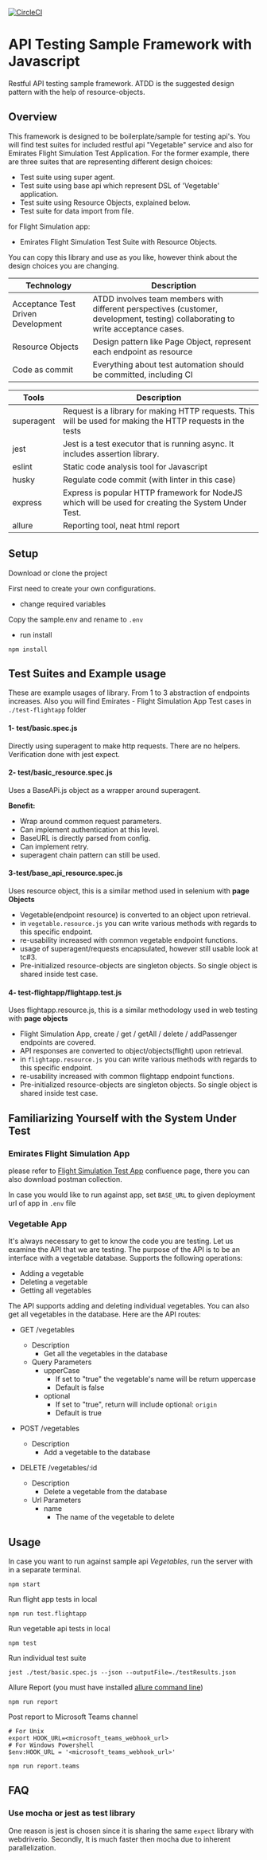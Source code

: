 [![CircleCI](https://circleci.com/gh/serhatbolsu/api-test-javascript-jest-boilerplate.svg?style=svg)](https://circleci.com/gh/serhatbolsu/api-test-javascript-jest-boilerplate)
# API Testing Sample Framework with Javascript
Restful API testing sample framework. ATDD is the suggested design pattern with the help of resource-objects.
 
## Overview

This framework is designed to be boilerplate/sample for testing api's.
You will find test suites for included restful api "Vegetable" service and 
also for Emirates Flight Simulation Test Application. 
For the former example, there are three suites that are representing different design choices:
- Test suite using super agent.
- Test suite using base api which represent DSL of 'Vegetable' application.
- Test suite using Resource Objects, explained below.
- Test suite for data import from file.

for Flight Simulation app:
- Emirates Flight Simulation Test Suite with Resource Objects.

You can copy this library and use as you like, however think about the design choices you are changing.

| Technology | Description | 
| ---------- | ----------- |
| Acceptance Test Driven Development | ATDD involves team members with different perspectives (customer, development, testing) collaborating to write acceptance cases. |
| Resource Objects | Design pattern like Page Object, represent each endpoint as resource | 
| Code as commit | Everything about test automation should be committed, including CI | 

| Tools | Description |
| --- | --- |
| superagent | Request is a library for making HTTP requests. This will be used for making the HTTP requests in the tests |
| jest | Jest is a test executor that is running async. It includes assertion library. |
| eslint | Static code analysis tool for Javascript |
| husky | Regulate code commit (with linter in this case) |
| express | Express is popular HTTP framework for NodeJS which will be used for creating the System Under Test. |
| allure | Reporting tool, neat html report |

## Setup
Download or clone the project

First need to create your own configurations.
- change required variables

Copy the sample.env and rename to `.env`
- run install

```npm install```

## Test Suites and Example usage
These are example usages of library. From 1 to 3 abstraction of endpoints increases.
Also you will find Emirates - Flight Simulation App Test cases in `./test-flightapp` folder

#### 1- test/basic.spec.js
Directly using superagent to make http requests.
There are no helpers. Verification done with jest expect.

#### 2- test/basic_resource.spec.js
Uses a BaseAPi.js object as a wrapper around superagent.

**Benefit:**

- Wrap around common request parameters.
- Can implement authentication at this level.
- BaseURL is directly parsed from config.
- Can implement retry.
- superagent chain pattern can still be used.

#### 3-test/base_api_resource.spec.js
Uses resource object, this is a similar method used in selenium with **page Objects**

- Vegetable(endpoint resource) is converted to an object upon retrieval.
- in `vegetable.resource.js` you can write various methods with regards to this specific endpoint.
- re-usability increased with common vegetable endpoint functions.
- usage of superagent/requests encapsulated, however still usable look at tc#3.
- Pre-initialized resource-objects are singleton objects. So single object is shared inside test case.

#### 4- test-flightapp/flightapp.test.js
Uses flightapp.resource.js, this is a similar methodology used in web testing with **page objects**

- Flight Simulation App, create / get / getAll / delete / addPassenger endpoints are covered.
- API responses are converted to object/objects(flight) upon retrieval.
- in `flightapp.resource.js` you can write various methods with regards to this specific endpoint.
- re-usability increased with common flightapp endpoint functions.
- Pre-initialized resource-objects are singleton objects. So single object is shared inside test case.

## Familiarizing Yourself with the System Under Test
### Emirates Flight Simulation App
 please refer to [Flight Simulation Test App](https://confluence.emirates.com/display/IC/04.+Flight+Simulation+Test+App)
  confluence page, there you can also download postman collection.

In case you would like to run against app, set `BASE_URL` to given deployment url of app in `.env` file


### Vegetable App
It's always necessary to get to know the code you are testing. 
Let us examine the API that we are testing. The purpose of the API is to be an interface with a vegetable database. 
Supports the following operations:

- Adding a vegetable
- Deleting a vegetable
- Getting all vegetables

The API supports adding and deleting individual vegetables. You can also get all vegetables in the database. Here are the API routes:

* GET /vegetables
    * Description
        * Get all the vegetables in the database
    * Query Parameters
        * upperCase
            * If set to "true" the vegetable's name will be return uppercase
            * Default is false
        * optional
            * If set to "true", return will include optional: `origin`
            * Default is true

* POST /vegetables
    * Description
        * Add a vegetable to the database

* DELETE /vegetables/:id
    * Description
        * Delete a vegetable from the database
    * Url Parameters
        * name
            * The name of the vegetable to delete 

## Usage
In case you want to run against sample api *Vegetables*, 
run the server with in a separate terminal.

```npm start```

Run flight app tests in local

```npm run test.flightapp```

Run vegetable api tests in local

```npm test```

Run individual test suite

```jest ./test/basic.spec.js --json --outputFile=./testResults.json```

Allure Report
(you must have installed [allure command line](https://docs.qameta.io/allure/#_get_started))

```npm run report```

Post report to Microsoft Teams channel
```
# For Unix
export HOOK_URL=<microsoft_teams_webhook_url>
# For Windows Powershell
$env:HOOK_URL = '<microsoft_teams_webhook_url>'

npm run report.teams
```

## FAQ
### Use mocha or jest as test library
One reason is jest is chosen since it is sharing the same `expect` library with webdriverio. 
Secondly, It is much faster then mocha due to inherent parallelization.
